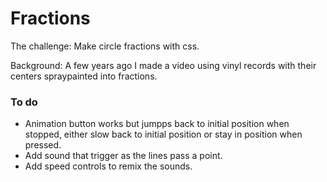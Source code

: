 # Fractions

The challenge: Make circle fractions with css.

Background: A few years ago I made a video using vinyl records with their centers spraypainted into fractions.

### To do 

- Animation button works but jumpps back to initial position when stopped, either slow back to initial position or stay in position when pressed.
- Add sound that trigger as the lines pass a point.
- Add speed controls to remix the sounds.